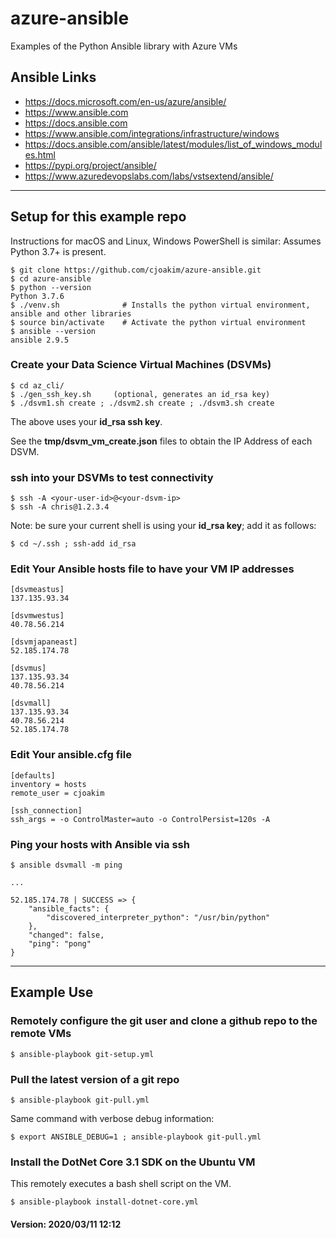 # azure-ansible

Examples of the Python Ansible library with Azure VMs

## Ansible Links

- https://docs.microsoft.com/en-us/azure/ansible/
- https://www.ansible.com
- https://docs.ansible.com 
- https://www.ansible.com/integrations/infrastructure/windows
- https://docs.ansible.com/ansible/latest/modules/list_of_windows_modules.html
- https://pypi.org/project/ansible/
- https://www.azuredevopslabs.com/labs/vstsextend/ansible/

---

## Setup for this example repo

Instructions for macOS and Linux, Windows PowerShell is similar:
Assumes Python 3.7+ is present.

```
$ git clone https://github.com/cjoakim/azure-ansible.git
$ cd azure-ansible
$ python --version
Python 3.7.6
$ ./venv.sh              # Installs the python virtual environment, ansible and other libraries 
$ source bin/activate    # Activate the python virtual environment
$ ansible --version
ansible 2.9.5
```

### Create your Data Science Virtual Machines (DSVMs)

```
$ cd az_cli/
$ ./gen_ssh_key.sh     (optional, generates an id_rsa key)
$ ./dsvm1.sh create ; ./dsvm2.sh create ; ./dsvm3.sh create
```

The above uses your **id_rsa ssh key**.

See the **tmp/dsvm<n>_vm_create.json** files to obtain the IP Address of each DSVM.

### ssh into your DSVMs to test connectivity

```
$ ssh -A <your-user-id>@<your-dsvm-ip>
$ ssh -A chris@1.2.3.4
```

Note: be sure your current shell is using your **id_rsa key**; add it as follows:
```
$ cd ~/.ssh ; ssh-add id_rsa
```

### Edit Your Ansible **hosts** file to have your VM IP addresses

```
[dsvmeastus]
137.135.93.34

[dsvmwestus]
40.78.56.214

[dsvmjapaneast]
52.185.174.78

[dsvmus]
137.135.93.34
40.78.56.214

[dsvmall]
137.135.93.34
40.78.56.214
52.185.174.78
```

### Edit Your **ansible.cfg** file

```
[defaults]
inventory = hosts
remote_user = cjoakim

[ssh_connection]
ssh_args = -o ControlMaster=auto -o ControlPersist=120s -A
```

### Ping your hosts with Ansible via ssh

```
$ ansible dsvmall -m ping

...

52.185.174.78 | SUCCESS => {
    "ansible_facts": {
        "discovered_interpreter_python": "/usr/bin/python"
    },
    "changed": false,
    "ping": "pong"
}
```

---

## Example Use

### Remotely configure the git user and clone a github repo to the remote VMs

```
$ ansible-playbook git-setup.yml
```

### Pull the latest version of a git repo

```
$ ansible-playbook git-pull.yml
```

Same command with verbose debug information:
```
$ export ANSIBLE_DEBUG=1 ; ansible-playbook git-pull.yml
```

### Install the DotNet Core 3.1 SDK on the Ubuntu VM

This remotely executes a bash shell script on the VM.
```
$ ansible-playbook install-dotnet-core.yml
```

#### Version: 2020/03/11 12:12
